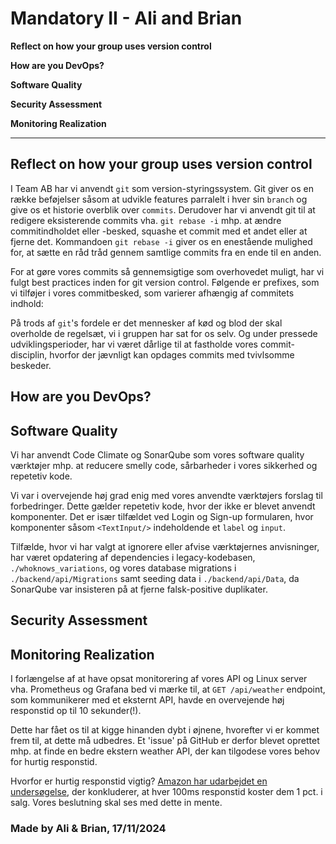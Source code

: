 # Mandatory II - Ali and Brian


**Reflect on how your group uses version control**

**How are you DevOps?**

**Software Quality**

**Security Assessment**

**Monitoring Realization**

---

## Reflect on how your group uses version control

I Team AB har vi anvendt `git` som version-styringssystem. Git giver os en række beføjelser såsom at udvikle features parralelt i hver sin `branch` og give os et historie overblik over `commits`. Derudover har vi anvendt git til at redigere eksisterende commits vha. `git rebase -i` mhp. at ændre commitindholdet eller -besked, squashe et commit med et andet eller at fjerne det. Kommandoen `git rebase -i` giver os en enestående mulighed for, at sætte en råd tråd gennem samtlige commits fra en ende til en anden.

For at gøre vores commits så gennemsigtige som overhovedet muligt, har vi fulgt best practices inden for git version control. Følgende er prefixes, som vi tilføjer i vores commitbesked, som varierer afhængig af commitets indhold:

På trods af `git`'s fordele er det mennesker af kød og blod der skal overholde de regelsæt, vi i gruppen har sat for os selv. Og under pressede udviklingsperioder, har vi været dårlige til at fastholde vores commit-disciplin, hvorfor der jævnligt kan opdages commits med tvivlsomme beskeder.

## How are you DevOps?

## Software Quality

Vi har anvendt Code Climate og SonarQube som vores software quality værktøjer mhp. at reducere smelly code, sårbarheder i vores sikkerhed og repetetiv kode.

Vi var i overvejende høj grad enig med vores anvendte værktøjers forslag til forbedringer. Dette gælder repetetiv kode, hvor der ikke er blevet anvendt komponenter. Det er især tilfældet ved Login og Sign-up formularen, hvor komponenter såsom `<TextInput/>` indeholdende et `label` og `input`.

Tilfælde, hvor vi har valgt at ignorere eller afvise værktøjernes anvisninger, har været opdatering af dependencies i legacy-kodebasen, `./whoknows_variations`, og vores database migrations i `./backend/api/Migrations` samt seeding data i `./backend/api/Data`, da SonarQube var insisteren på at fjerne falsk-positive duplikater.

## Security Assessment

## Monitoring Realization

I forlængelse af at have opsat monitorering af vores API og Linux server vha. Prometheus og Grafana bed vi mærke til, at `GET /api/weather` endpoint, som kommunikerer med et eksternt API, havde en overvejende høj responstid op til 10 sekunder(!).

Dette har fået os til at kigge hinanden dybt i øjnene, hvorefter vi er kommet frem til, at dette må udbedres. Et 'issue' på GitHub er derfor blevet oprettet mhp. at finde en bedre ekstern weather API, der kan tilgodese vores behov for hurtig responstid.

Hvorfor er hurtig responstid vigtig? [Amazon har udarbejdet en undersøgelse](https://www.gigaspaces.com/blog/amazon-found-every-100ms-of-latency-cost-them-1-in-sales/), der konkluderer, at hver 100ms responstid koster dem 1 pct. i salg. Vores beslutning skal ses med dette in mente.

### Made by Ali & Brian, 17/11/2024
